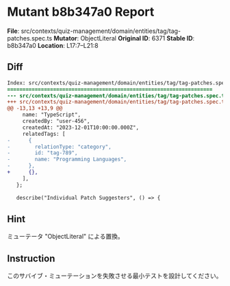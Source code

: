 # Mutant b8b347a0 Report

**File**: src/contexts/quiz-management/domain/entities/tag/tag-patches.spec.ts
**Mutator**: ObjectLiteral
**Original ID**: 6371
**Stable ID**: b8b347a0
**Location**: L17:7–L21:8

## Diff

```diff
Index: src/contexts/quiz-management/domain/entities/tag/tag-patches.spec.ts
===================================================================
--- src/contexts/quiz-management/domain/entities/tag/tag-patches.spec.ts	original
+++ src/contexts/quiz-management/domain/entities/tag/tag-patches.spec.ts	mutated #6371
@@ -13,13 +13,9 @@
     name: "TypeScript",
     createdBy: "user-456",
     createdAt: "2023-12-01T10:00:00.000Z",
     relatedTags: [
-      {
-        relationType: "category",
-        id: "tag-789",
-        name: "Programming Languages",
-      },
+      {},
     ],
   };
 
   describe("Individual Patch Suggesters", () => {
```

## Hint

ミューテータ "ObjectLiteral" による置換。

## Instruction

このサバイブ・ミューテーションを失敗させる最小テストを設計してください。
